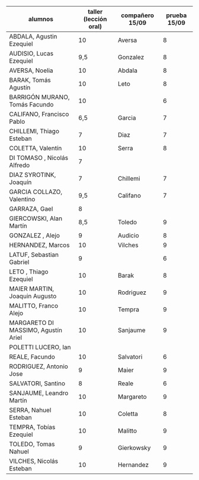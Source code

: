 |  alumnos                            	| taller (lección oral) | 	compañero 15/09  |	prueba 15/09 |
|---------------------------------------|-----------------------|--------------------|---------------|
| ABDALA, Agustin Ezequiel	 		         | 10	| Aversa |	8 |
| AUDISIO, Lucas Ezequiel		           	| 9,5	| Gonzalez |	8 |
| AVERSA, Noelia					                  | 10 |	Abdala |	8 |
| BARAK, Tomás Agustín				             | 10 |	Leto |	8 |
| BARRIGÓN MURANO, Tomás Facundo      	| 	10	|    |	6 |
| CALIFANO, Francisco Pablo		         	| 6,5	|Garcia |	7 |
| CHILLEMI, Thiago Esteban	          		| 7|	Diaz |	7 |
| COLETTA, Valentín				               	| 10	|Serra |	8 |
| DI TOMASO , Nicolás Alfredo		        | 7 |	|	 |
| DIAZ SYROTINK, Joaquín		            	| 7	| Chillemi |	7 |
| GARCIA COLLAZO, Valentino         			| 9,5|	Califano |	7 |
| GARRAZA, Gael						                  | 8 |		|   |
| GIERCOWSKI, Alan Martín		           	| 8,5	|Toledo |	9 |
| GONZALEZ , Alejo				                	| 9	|Audicio |	8 |
| HERNANDEZ, Marcos			               		| 10	|	Vilches |	9 |
| LATUF, Sebastian Gabriel	          		| 9	 | |	6 |
| LETO , Thiago Ezequiel		            	| 10 |	Barak |	8 |
| MAIER MARTIN, Joaquin Augusto	      	| 10 |	Rodriguez |	9 |
| MALITTO, Franco Alejo			            	| 10  |	Tempra |	9 |
| MARGARETO DI MASSIMO, Agustín Ariel  |	10	| Sanjaume |	9 |
| POLETTI LUCERO, Ian		               	|		|   | |
| REALE, Facundo			                  		| 10 |	Salvatori |	6 |
| RODRIGUEZ, Antonio Jose  		         	|  9 | Maier      | 9 |
| SALVATORI, Santino			               	| 8 |	Reale |	6 |
| SANJAUME, Leandro Martín	         	 	| 10	| Margareto |	9 |
| SERRA, Nahuel Esteban			            	| 10	| Coletta |	8 |
| TEMPRA, Tobías Ezequiel	           		| 10	| Malitto |	9 |
| TOLEDO, Tomas Nahuel				             |	9	|Gierkowsky |	9 |
| VILCHES, Nicolás Esteban	          		| 10	|Hernandez	| 9 |
